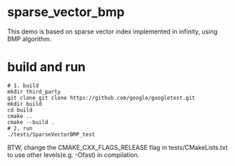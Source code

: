 # sparse_vector_bmp

This demo is based on sparse vector index implemented in infinity, using BMP algorithm.

# build and run

```
# 1. build
mkdir third_party
git clone git clone https://github.com/google/googletest.git
mkdir build
cd build
cmake ..
cmake --build .
# 2. run
./tests/SparseVectorBMP_test
```
BTW, change the CMAKE_CXX_FLAGS_RELEASE flag in tests/CMakeLists.txt to use other levels(e.g. -Ofast) in compilation.

